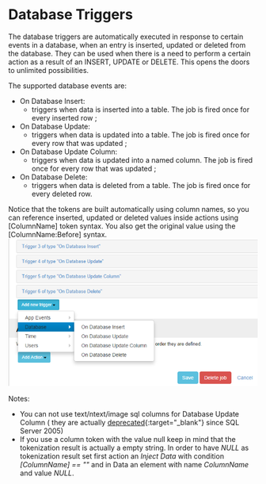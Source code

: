 # Database Triggers

The database triggers are automatically executed in response to certain events in a database, when an entry is inserted, updated or deleted from the database. They can be used when there is a need to perform a certain action as a result of an INSERT, UPDATE or DELETE. This opens the doors to unlimited possibilities.

The supported database events are:

* On Database Insert: 
  - triggers when data is inserted into a table. The job is fired once for every inserted row ; 
* On Database Update: 
  - triggers when data is updated into a table. The job is fired once for every row that was updated ;
* On Database Update Column: 
  - triggers when data is updated into a named column. The job is fired once for every row that was updated ;
* On Database Delete: 
  - triggers when data is deleted from a table. The job is fired once for every deleted row.

Notice that the tokens are built automatically using column names, so you can reference inserted, updated or deleted values inside actions using [ColumnName] token syntax. You also get the original value using the [ColumnName:Before] syntax.
![](../assets/database-triggers.png)

Notes:
* You can not use text/ntext/image sql columns for Database Update Column ( they are actually [deprecated](http://stackoverflow.com/a/1935709/443379){:target="_blank"} since SQL Server 2005)
* If you use a column token with the value null keep in mind that the tokenization result is actually a empty string. In order to have *NULL* as tokenization result set first action an *Inject Data* with condition *[ColumnName] == ""* and in Data an element with name *ColumnName* and value *NULL*.